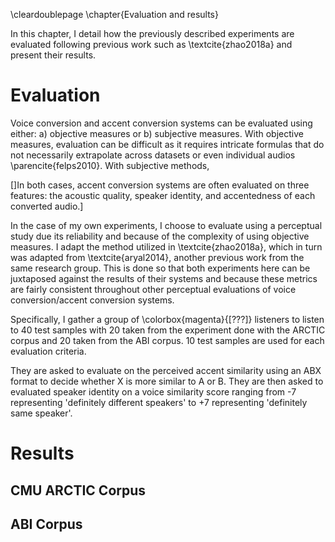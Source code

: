 \cleardoublepage
\chapter{Evaluation and results}

In this chapter, I detail how the previously described experiments are evaluated following previous work such as \textcite{zhao2018a} and present their results.

# Evaluation

Voice conversion and accent conversion systems can be evaluated using either: a) objective measures or b) subjective measures. With objective measures, evaluation can be difficult as it requires intricate formulas that do not necessarily extrapolate across datasets or even individual audios \parencite{felps2010}. With subjective methods, 


[]In both cases, accent conversion systems are often evaluated on three features: the acoustic quality, speaker identity, and accentedness of each converted audio.]

In the case of my own experiments, I choose to evaluate using a perceptual study due its reliability and because of the complexity of using objective measures. I adapt the method utilized in \textcite{zhao2018a}, which in turn was adapted from \textcite{aryal2014}, another previous work from the same research group. This is done so that both experiments here can be juxtaposed against the results of their systems and because these metrics are fairly consistent throughout other perceptual evaluations of voice conversion/accent conversion systems. 


Specifically, I gather a group of \colorbox{magenta}{[???]} listeners to listen to 40 test samples with 20 taken from the experiment done with the ARCTIC corpus and 20 taken from the ABI corpus. 10 test samples are used for each evaluation criteria. 



They are asked to evaluate on the perceived accent similarity using an ABX format to decide whether X is more similar to A or B. They are then asked to evaluated speaker identity on a voice similarity score ranging from -7 representing 'definitely different speakers' to +7 representing 'definitely same speaker'. 


# Results

## CMU ARCTIC Corpus

## ABI Corpus
